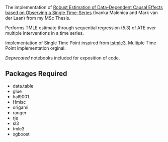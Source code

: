 The implementation of <a href="https://arxiv.org/pdf/1809.00734.pdf">Robust Estimation of Data-Dependent Causal Effects based on Observing a Single Time-Series</a> (Ivanka Malenica and Mark van der Laan) from my MSc Thesis.

Performs TMLE estimate through sequential regression (5.3) of ATE over multiple interventions in a time series.

Implementation of Single Time Point inspired from <a href="https://github.com/imalenica/tstmle3">tstmle3</a>, Multiple Time Point implementation orginal.

<em>Deprecated</em> notebooks included for exposition of code. 

<h2>Packages Required</h2>

- data.table
- glue
- hal9001
- Hmisc
- origami
- ranger
- rje
- sl3
- tmle3
- xgboost